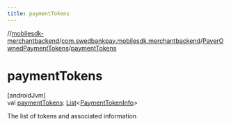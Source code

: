 ```yaml
---
title: paymentTokens
---
```

//[mobilesdk-merchantbackend](../../../index.html)/[com.swedbankpay.mobilesdk.merchantbackend](../index.html)/[PayerOwnedPaymentTokens](index.html)/[paymentTokens](payment-tokens.html)



# paymentTokens



[androidJvm]\
val [paymentTokens](payment-tokens.html): [List](https://kotlinlang.org/api/latest/jvm/stdlib/kotlin.collections/-list/index.html)&lt;[PaymentTokenInfo](../-payment-token-info/index.html)&gt;



The list of tokens and associated information




